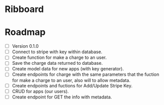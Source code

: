 # Ribboard

# Roadmap

- [ ] Version 0.1.0
 - [ ] Connect to stripe with key within database.
 - [ ] Create function for make a charge to an user.
 - [ ] Save the charge data returned to database.
 - [ ] Create model data for new apps (with key generator).
 - [ ] Create endpoints for charge with the same parameters that the fuction for make a charge to an user, also will to allow metadata.
 - [ ] Create endpoints and fuctions for Add/Update Stripe Key.
 - [ ] CRUD for apps (our users).
 - [ ] Create endpoint for GET the info with metadata.
